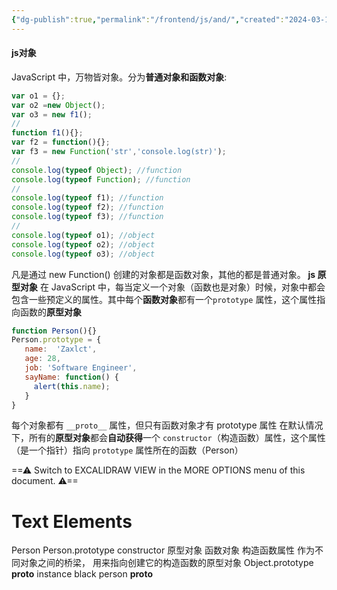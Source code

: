 ```yaml
---
{"dg-publish":true,"permalink":"/frontend/js/and/","created":"2024-03-13T10:01:13.472+08:00","updated":"2024-03-13T11:13:16.673+08:00"}
---
```


#### js对象
JavaScript 中，万物皆对象。分为**普通对象和函数对象**:
```javascript
var o1 = {}; 
var o2 =new Object();
var o3 = new f1();
//
function f1(){}; 
var f2 = function(){};
var f3 = new Function('str','console.log(str)');
//
console.log(typeof Object); //function 
console.log(typeof Function); //function  
//
console.log(typeof f1); //function 
console.log(typeof f2); //function 
console.log(typeof f3); //function   
//
console.log(typeof o1); //object 
console.log(typeof o2); //object 
console.log(typeof o3); //object
```
凡是通过 new Function() 创建的对象都是函数对象，其他的都是普通对象。
**js 原型对象**
在 JavaScript 中，每当定义一个对象（函数也是对象）时候，对象中都会包含一些预定义的属性。其中每个**函数对象**都有一个`prototype` 属性，这个属性指向函数的**原型对象**
```javascript
function Person(){}
Person.prototype = {
   name:  'Zaxlct',
   age: 28,
   job: 'Software Engineer',
   sayName: function() {
     alert(this.name);
   }
}
```
每个对象都有 `__proto__` 属性，但只有函数对象才有 prototype 属性
在默认情况下，所有的**原型对象**都会**自动获得**一个 `constructor`（构造函数）属性，这个属性（是一个指针）指向 `prototype` 属性所在的函数（Person）

<div class="transclusion internal-embed is-loaded"><div class="markdown-embed">




==⚠  Switch to EXCALIDRAW VIEW in the MORE OPTIONS menu of this document. ⚠==


# Text Elements
Person 
Person.prototype 
constructor 
原型对象 
函数对象 
构造函数属性 
作为不同对象之间的桥梁，
用来指向创建它的构造函数的原型对象 
Object.prototype 
__proto__ 
instance
black person 
__proto__ 


</div></div>

<!--ID: 1710296155889-->
